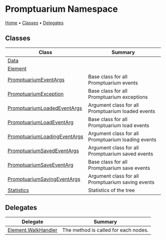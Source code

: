 # Promptuarium Namespace

[Home](../README.md) &#x2022; [Classes](#classes) &#x2022; [Delegates](#delegates)

## Classes

| Class | Summary |
| ----- | ------- |
| [Data](Data/README.md) | |
| [Element](Element/README.md) | |
| [PromptuariumEventArgs](PromptuariumEventArgs/README.md) | Base class for all Promptuarium events |
| [PromptuariumException](PromptuariumException/README.md) | Base class for all Promptuarium exceptions |
| [PromptuariumLoadedEventArgs](PromptuariumLoadedEventArgs/README.md) | Argument class for all Promptuarium loaded events |
| [PromptuariumLoadEventArg](PromptuariumLoadEventArg/README.md) | Base class for all Promptuarium load events |
| [PromptuariumLoadingEventArgs](PromptuariumLoadingEventArgs/README.md) | Argument class for all Promptuarium loading events |
| [PromptuariumSavedEventArgs](PromptuariumSavedEventArgs/README.md) | Argument class for all Promptuarium saved events |
| [PromptuariumSaveEventArg](PromptuariumSaveEventArg/README.md) | Base class for all Promptuarium save events |
| [PromptuariumSavingEventArgs](PromptuariumSavingEventArgs/README.md) | Argument class for all Promptuarium saving events |
| [Statistics](Statistics/README.md) | Statistics of the tree |

## Delegates

| Delegate | Summary |
| -------- | ------- |
| [Element.WalkHandler](Element/WalkHandler/README.md) | The method is called for each nodes\. |

